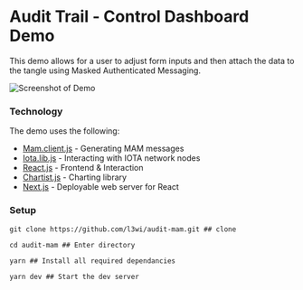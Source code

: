 # Audit Trail - Control Dashboard Demo

This demo allows for a user to adjust form inputs and then attach the data to the tangle using Masked Authenticated Messaging.

![Screenshot of Demo](https://i.imgur.com/MquUu75.png)

### Technology

The demo uses the following:

- [Mam.client.js](https://github.com/iotaledger/mam.client.js) - Generating MAM messages
- [Iota.lib.js](https://github.com/iotaledger/iota.lib.js) - Interacting with IOTA network nodes
- [React.js](https://github.com/facebook/react) - Frontend & Interaction
- [Chartist.js](https://gionkunz.github.io/chartist-js/) - Charting library
- [Next.js](https://github.com/zeit/next.js/) - Deployable web server for React

### Setup

```shell
git clone https://github.com/l3wi/audit-mam.git ## clone

cd audit-mam ## Enter directory

yarn ## Install all required dependancies

yarn dev ## Start the dev server
```